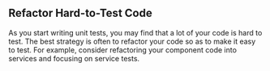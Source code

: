 ## Refactor Hard-to-Test Code

As you start writing unit tests, you may find that a lot of your code is hard
to test. The best strategy is often to refactor your code so as to make it easy to test. For example, consider refactoring your component code into services and focusing on service tests.